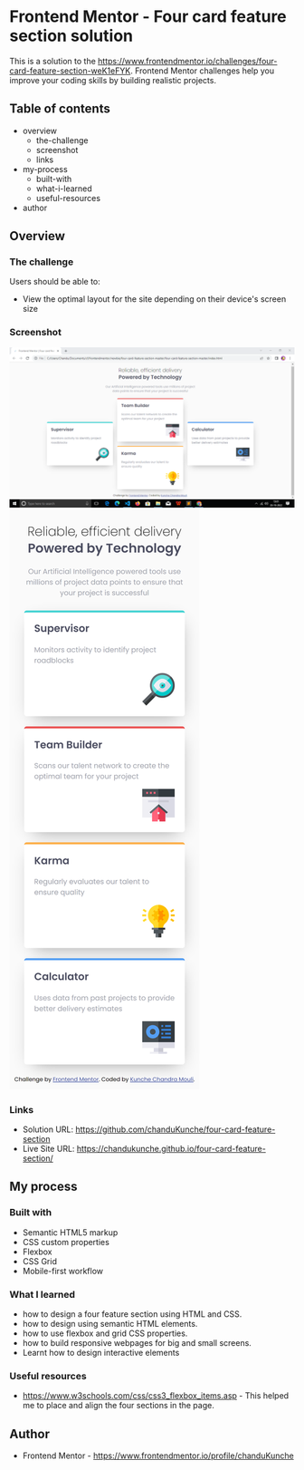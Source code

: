 # Frontend Mentor - Four card feature section solution

This is a solution to the https://www.frontendmentor.io/challenges/four-card-feature-section-weK1eFYK. Frontend Mentor challenges help you improve your coding skills by building realistic projects. 

## Table of contents

- overview
  - the-challenge
  - screenshot
  - links
- my-process
  - built-with
  - what-i-learned
  - useful-resources
- author


## Overview

### The challenge

Users should be able to:

- View the optimal layout for the site depending on their device's screen size

### Screenshot

![](./screenshot1.png)
![](./screenshot2.png)


### Links

- Solution URL: https://github.com/chanduKunche/four-card-feature-section
- Live Site URL: https://chandukunche.github.io/four-card-feature-section/

## My process

### Built with

- Semantic HTML5 markup
- CSS custom properties
- Flexbox
- CSS Grid
- Mobile-first workflow


### What I learned

- how to design a four feature section using HTML and CSS.
- how to design using semantic HTML elements.
- how to use flexbox and grid CSS properties.
- how to build responsive webpages for big and small screens. 
- Learnt how to design interactive elements

### Useful resources

- https://www.w3schools.com/css/css3_flexbox_items.asp - This helped me to place and align the four sections in the page.


## Author

- Frontend Mentor - https://www.frontendmentor.io/profile/chanduKunche
